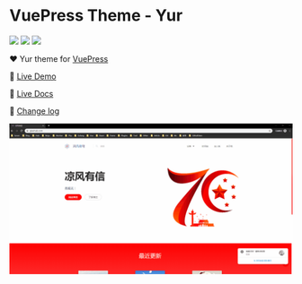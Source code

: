 # VuePress Theme - Yur

![](https://img.shields.io/static/v1.svg?label=Build&message=passing&color=success)
![](https://img.shields.io/static/v1.svg?label=VuePress&message=1.1.0&color=informational)
![](https://img.shields.io/static/v1.svg?label=License&message=MIT&color=critical)

:heart: Yur theme for [VuePress](https://vuepress.vuejs.org)

:revolving_hearts: [Live Demo](https://gleehub.com)

:book: [Live Docs](https://gleehub.com/other/vuepress-theme-yur%20%E4%BD%BF%E7%94%A8%E6%95%99%E7%A8%8B.html)

:construction: [Change log](https://gleehub.com/other/Yur%20%E4%B8%BB%E9%A2%98%E6%9B%B4%E6%96%B0%E6%97%A5%E5%BF%97.html)

![home page preview](./preview.gif)